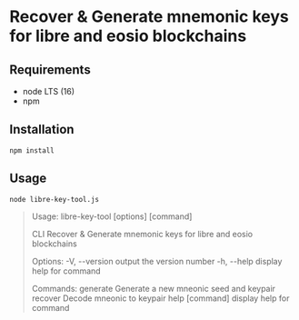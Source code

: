 # Recover & Generate mnemonic keys for libre and eosio blockchains

## Requirements

- node LTS (16)
- npm

## Installation

```
npm install
```

## Usage

```
node libre-key-tool.js
```

> Usage: libre-key-tool [options] [command]
>
> CLI Recover & Generate mnemonic keys for libre and eosio blockchains
>
> Options:
> -V, --version output the version number
> -h, --help display help for command
>
> Commands:
> generate Generate a new mneonic seed and keypair
> recover <string> Decode mneonic to keypair
> help [command] display help for command

